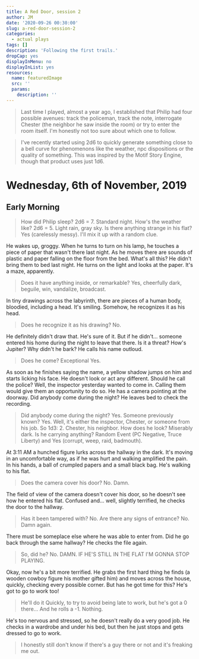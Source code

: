 ```yaml
---
title: A Red Door, session 2
author: JM
date: '2020-09-26 00:30:00'
slug: a-red-door-session-2
categories:
  - actual plays
tags: []
description: 'Following the first trails.'
dropCap: yes
displayInMenu: no
displayInList: yes
resources:
  name: featuredImage
  src: ''
  params:
    description: ''
---
```


> Last time I played, almost a year ago, I established that Philip had four possible avenues: track the policeman, track the note, interrogate Chester (the neighbor he saw inside the room) or try to enter the room itself. I'm honestly not too sure about which one to follow. 

> I've recently started using 2d6 to quickly generate something close to a bell curve for phenomenons like the weather, npc dispositions or the quality of something. This was inspired by the Motif Story Engine, though that product uses just 1d6. 

# Wednesday, 6th of November, 2019

## Early Morning

> How did Philip sleep? 2d6 = 7. Standard night. How's the weather like? 2d6 = 5. Light rain, gray sky. Is there anything strange in his flat? Yes (carelessly messy). I'll mix it up with a random clue.

He wakes up, groggy. When he turns to turn on his lamp, he touches a piece of paper that wasn't there last night. As he moves there are sounds of plastic and paper falling on the floor from the bed. What's all this? He didn't bring them to bed last night. He turns on the light and looks at the paper. It's a maze, apparently.

> Does it have anything inside, or remarkable? Yes, cheerfully dark, beguile, win, vandalize, broadcast.

In tiny drawings across the labyrinth, there are pieces of a human body, bloodied, including a head. It's smiling. Somehow, he recognizes it as his head. 

> Does he recognize it as his drawing? No.

He definitely didn't draw that. He's sure of it. But if he didn't... someone entered his home during the night to leave that there. Is it a threat? How's Jupiter? Why didn't he bark? He calls his name outloud.

> Does he come? Exceptional Yes.

As soon as he finishes saying the name, a yellow shadow jumps on him and starts licking his face. He doesn't look or act any different. Should he call the police? Well, the inspector yesterday wanted to come in. Calling them would give them an opportunity to do so. He has a camera pointing at the doorway. Did anybody come during the night? He leaves bed to check the recording.

> Did anybody come during the night? Yes. Someone previously known? Yes. Well, it's either the inspector, Chester, or someone from his job. So 1d3: 2. Chester, his neighbor. How does he look? Miserably dark. Is he carrying anything? Random Event (PC Negative, Truce Liberty) and Yes (corrupt, weep, raid, badmouth).

At 3:11 AM a hunched figure lurks across the hallway in the dark. It's moving in an uncomfortable way, as if he was hurt and walking amplified the pain. In his hands, a ball of crumpled papers and a small black bag. He's walking to his flat.

> Does the camera cover his door? No. Damn.

The field of view of the camera doesn't cover his door, so he doesn't see how he entered his flat. Confused and... well, slightly terrified, he checks the door to the hallway.

> Has it been tampered with? No. Are there any signs of entrance? No. Damn again.

There must be someplace else where he was able to enter from. Did he go back through the same hallway? He checks the file again.

> So, did he? No. DAMN. IF HE'S STILL IN THE FLAT I'M GONNA STOP PLAYING.

Okay, now he's a bit more terrified. He grabs the first hard thing he finds (a wooden cowboy figure his mother gifted him) and moves across the house, quickly, checking every possible corner. But has he got time for this? He's got to go to work too!

> He'll do it Quickly, to try to avoid being late to work, but he's got a 0 there... And he rolls a -1. Nothing.

He's too nervous and stressed, so he doesn't really do a very good job. He checks in a wardrobe and under his bed, but then he just stops and gets dressed to go to work.

> I honestly still don't know if there's a guy there or not and it's freaking me out.